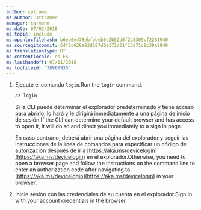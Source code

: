 ```yaml
---
author: sptramer
ms.author: sttramer
manager: carmonm
ms.date: 07/02/2018
ms.topic: include
ms.openlocfilehash: b6eb0e478ebfbbeb6e2b52d0f2b3309cf2281940
ms.sourcegitcommit: 64f2c628e83d687d0e172c01f13d71c8c39a8040
ms.translationtype: HT
ms.contentlocale: es-ES
ms.lasthandoff: 07/11/2018
ms.locfileid: "38967935"
---
```

1. <span data-ttu-id="5531b-101">Ejecute el comando `login`.</span><span class="sxs-lookup"><span data-stu-id="5531b-101">Run the `login` command.</span></span>

    ```azurecli-interactive
    az login
    ```

    <span data-ttu-id="5531b-102">Si la CLI puede determinar el explorador predeterminado y tiene acceso para abrirlo, lo hará y le dirigirá inmediatamente a una página de inicio de sesión.</span><span class="sxs-lookup"><span data-stu-id="5531b-102">If the CLI can determine your default browser and has access to open it, it will do so and direct you  immediately to a sign in page.</span></span>

    <span data-ttu-id="5531b-103">En caso contrario, deberá abrir una página del explorador y seguir las instrucciones de la línea de comandos para especificar un código de autorización después de ir a [https://aka.ms/devicelogin](https://aka.ms/devicelogin) en el explorador.</span><span class="sxs-lookup"><span data-stu-id="5531b-103">Otherwise, you need to open a browser page and follow the instructions on the command line to enter an  authorization code after navigating to [https://aka.ms/devicelogin](https://aka.ms/devicelogin) in your browser.</span></span>

2. <span data-ttu-id="5531b-104">Inicie sesión con las credenciales de su cuenta en el explorador.</span><span class="sxs-lookup"><span data-stu-id="5531b-104">Sign in with your account credentials in the browser.</span></span>
